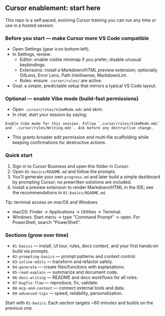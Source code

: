 ## Cursor enablement: start here

This repo is a self‑paced, evolving Cursor training you can run any time or use in a hosted session.

### Before you start — make Cursor more VS Code compatible
- Open Settings (gear icon bottom‑left).
- In Settings, review:
  - Editor: enable visible minimap if you prefer; disable unusual keybindings.
  - Extensions: install a Markdown/HTML preview extension; optionally GitLens, Error Lens, Path Intellisense, MarkdownLint.
  - Rules: ensure `.cursor/rules/` are active.
- Goal: a simple, predictable setup that mirrors a typical VS Code layout.

### Optional — enable Vibe mode (build‑fast permissions)
- Open `.cursor/rules/VibeMode.mdc` and skim.
- In chat, start your session by saying:
```text
Enable Vibe mode for this session. Follow `.cursor/rules/VibeMode.mdc` and `.cursor/rules/Writing.mdc`. Ask before any destructive change.
```
- This grants broader edit permission and multi‑file scaffolding while keeping confirmations for destructive actions.

### Quick start
1. Sign in to Cursor Business and open this folder in Cursor.
2. Open `01-basics/README.md` and follow the prompts.
3. You’ll generate your own `progress.md` and later build a simple dashboard by prompting Cursor; no prewritten solutions are included.
4. Install a preview extension to render Markdown/HTML in the IDE; see the recommendations in `01-basics/README.md`.

Tip: terminal access on macOS and Windows
- macOS: Finder → Applications → Utilities → Terminal.
- Windows: Start menu → type "Command Prompt" → open. For PowerShell, search "PowerShell".

### Sections (grow over time)
- `01-basics` — install, UI tour, rules, docs context, and your first hands‑on build via prompts.
- `02-prompting-basics` — prompt patterns and context control.
- `03-inline-edits` — transform and refactor safely.
- `04-generate` — create files/functions with explanations.
- `05-read-explain` — summarize and document code.
- `06-docs-writing` — README and docs workflows for all roles.
- `07-bugfix-flow` — reproduce, fix, validate.
- `08-mcp-and-context` — connect external tools and data.
- `09-advanced-tips` — speed, reliability, personalization.

Start with `01-basics`. Each section targets ~60 minutes and builds on the previous one.


